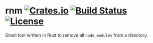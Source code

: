 # rnm [![Crates.io](https://img.shields.io/crates/v/rnm.svg)](https://crates.io/crates/rnm) [![Build Status](https://travis-ci.org/aleics/rnm.svg?branch=master)](https://travis-ci.org/aleics/rm-nm)  [![License](https://img.shields.io/crates/l/cage.svg)](https://opensource.org/licenses/Apache-2.0)  
Small tool written in Rust to remove all `node_modules` from a directory.
